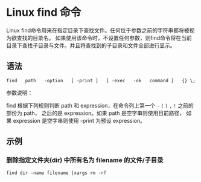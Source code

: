# Linux find 命令

Linux find命令用来在指定目录下查找文件。任何位于参数之前的字符串都将被视为欲查找的目录名。
如果使用该命令时，不设置任何参数，则find命令将在当前目录下查找子目录与文件。并且将查找到的子目录和文件全部进行显示。

## 语法

```
find   path   -option   [ -print ]   [ -exec   -ok   command ]   {} \;
```

参数说明：

find 根据下列规则判断 path 和 expression，在命令列上第一个 `-` `(` `)` `,` `!` 之前的部份为 path，
之后的是 expression。如果 path 是空字串则使用目前路径，
如果 expression 是空字串则使用 -print 为预设 expression。


## 示例

### 删除指定文件夹(dir) 中所有名为 filename 的文件/子目录

```
find dir -name filename |xargs rm -rf
```
